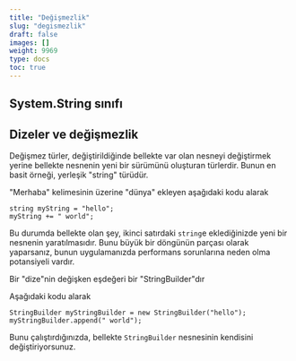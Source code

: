 ```yaml
---
title: "Değişmezlik"
slug: "degismezlik"
draft: false
images: []
weight: 9969
type: docs
toc: true
---
```


## System.String sınıfı


## Dizeler ve değişmezlik
Değişmez türler, değiştirildiğinde bellekte var olan nesneyi değiştirmek yerine bellekte nesnenin yeni bir sürümünü oluşturan türlerdir. Bunun en basit örneği, yerleşik "string" türüdür.

"Merhaba" kelimesinin üzerine "dünya" ekleyen aşağıdaki kodu alarak

    string myString = "hello";
    myString += " world";

Bu durumda bellekte olan şey, ikinci satırdaki `string`e eklediğinizde yeni bir nesnenin yaratılmasıdır. Bunu büyük bir döngünün parçası olarak yaparsanız, bunun uygulamanızda performans sorunlarına neden olma potansiyeli vardır.

Bir "dize"nin değişken eşdeğeri bir "StringBuilder"dır

Aşağıdaki kodu alarak

    StringBuilder myStringBuilder = new StringBuilder("hello");
    myStringBuilder.append(" world");

Bunu çalıştırdığınızda, bellekte `StringBuilder` nesnesinin kendisini değiştiriyorsunuz.

